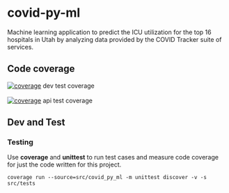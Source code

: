 # covid-py-ml

Machine learning application to predict the ICU utilization for the top 16 hospitals in Utah by analyzing data provided by the COVID Tracker suite of services.

## Code coverage

[![coverage](https://git.swilsycloud.com/covid_tracker/apps/covid-py-ml/badges/dev/coverage.svg)](https://git.swilsycloud.com/covid_tracker/apps/covid-py-ml/badges/dev)
dev test coverage   
&nbsp;  
[![coverage](https://git.swilsycloud.com/covid_tracker/apps/covid-py-ml/badges/api/coverage.svg)](https://git.swilsycloud.com/covid_tracker/apps/covid-py-ml/badges/api)
api test coverage   
  

## Dev and Test

### Testing 

Use __coverage__ and __unittest__ to run test cases and measure code coverage for just the code written for this project.  

`coverage run --source=src/covid_py_ml -m unittest discover -v -s src/tests`